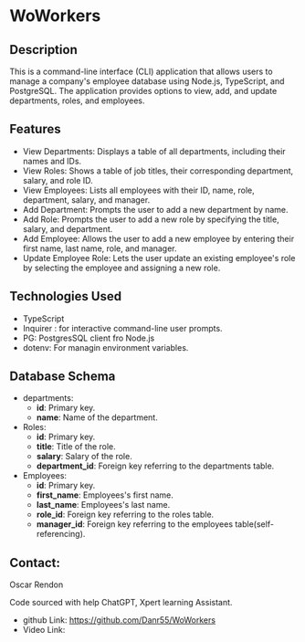 # WoWorkers

## Description

This is a command-line interface (CLI) application that allows users to manage a company's employee database using Node.js, TypeScript, and PostgreSQL. The application provides options to view, add, and update departments, roles, and employees.

## Features

- View Departments: Displays a table of all departments, including their names and IDs.
- View Roles: Shows a table of job titles, their corresponding department, salary, and role ID.
- View Employees: Lists all employees with their ID, name, role, department, salary, and manager.
- Add Department: Prompts the user to add a new department by name.
- Add Role: Prompts the user to add a new role by specifying the title, salary, and department.
- Add Employee: Allows the user to add a new employee by entering their first name, last name, role, and manager.
- Update Employee Role: Lets the user update an existing employee's role by selecting the employee and assigning a new role.

## Technologies Used

- TypeScript
- Inquirer : for interactive command-line user prompts.
- PG: PostgresSQL client fro Node.js
- dotenv: For managin environment variables.

## Database Schema

- departments:
    - **id**: Primary key.
    - **name**: Name of the department.
- Roles:
    - **id**: Primary key.
    - **title**: Title of the role.
    - **salary**: Salary of the role.
    - **department_id**: Foreign key referring to the departments table.
- Employees:
    - **id**: Primary key.
    - **first_name**: Employees's first name.
    - **last_name**: Employees's last name.
    - **role_id**: Foreign key referring to the roles table.
    - **manager_id**: Foreign key referring to the employees table(self-referencing).

## Contact:

Oscar Rendon

Code sourced with help ChatGPT, Xpert learning Assistant.

- github Link: https://github.com/Danr55/WoWorkers
- Video Link: 
